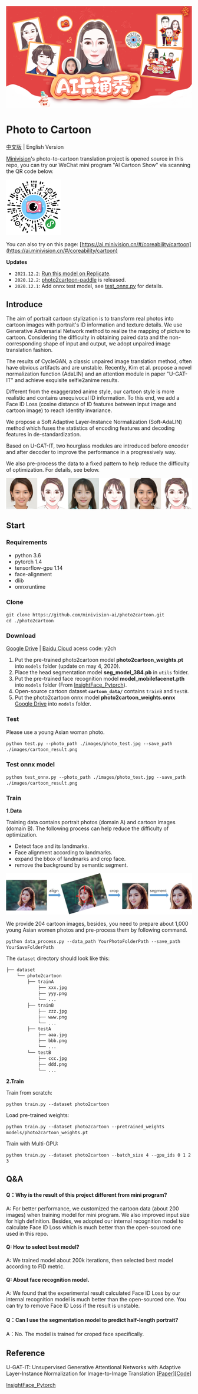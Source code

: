 <div align='center'>
  <img src='./images/title.png'>
</div>

# Photo to Cartoon

[中文版](README.md) | English Version

[Minivision](https://www.minivision.cn/)'s photo-to-cartoon translation project is opened source in this repo, you can try our WeChat mini program "AI Cartoon Show" via scanning the QR code below.

<div>
  <img src='./images/QRcode.jpg' height='150px' width='150px'>
</div>

You can also try on this page: [https://ai.minivision.cn/#/coreability/cartoon](https://ai.minivision.cn/#/coreability/cartoon)

**Updates**
- `2021.12.2`: [Run this model on Replicate](https://beta.replicate.ai/hao-qiang/photo2cartoon).
- `2020.12.2`: [photo2cartoon-paddle](https://github.com/minivision-ai/photo2cartoon-paddle) is released.
- `2020.12.1`: Add onnx test model, see [test_onnx.py](./test_onnx.py) for details.

## Introduce

The aim of portrait cartoon stylization is to transform real photos into cartoon images with portrait's ID information and texture details. We use Generative Adversarial Network method to realize the mapping of picture to cartoon. Considering the difficulty in obtaining paired data and the non-corresponding shape of input and output, we adopt unpaired image translation fashion.

The results of CycleGAN, a classic unpaired image translation method, often have obvious artifacts and are unstable. Recently, Kim et al. propose a novel normalization function (AdaLIN) and an attention module in paper "U-GAT-IT" and achieve exquisite selfie2anime results.

Different from the exaggerated anime style, our cartoon style is more realistic and contains unequivocal ID information. To this end, we add a Face ID Loss (cosine distance of ID features between input image and cartoon image) to reach identity invariance. 

We propose a Soft Adaptive Layer-Instance Normalization (Soft-AdaLIN) method which fuses the statistics of encoding features and decoding features in de-standardization. 

Based on U-GAT-IT, two hourglass modules are introduced before encoder and after decoder to improve the performance in a progressively way.

We also pre-process the data to a fixed pattern to help reduce the difficulty of optimization. For details, see below.

<div align='center'>
  <img src='./images/results.png'>
</div>

## Start

### Requirements
- python 3.6
- pytorch 1.4
- tensorflow-gpu 1.14
- face-alignment
- dlib
- onnxruntime

### Clone

```
git clone https://github.com/minivision-ai/photo2cartoon.git
cd ./photo2cartoon
```

### Download

[Google Drive](https://drive.google.com/open?id=1lsQS8hOCquMFKJFhK_z-n03ixWGkjT2P) | [Baidu Cloud](https://pan.baidu.com/s/1MsT3-He3UGipKhUi4OcCJw) acess code: y2ch

1. Put the pre-trained photo2cartoon model **photo2cartoon_weights.pt** into `models` folder (update on may 4, 2020).
2. Place the head segmentation model **seg_model_384.pb** in `utils` folder. 
3. Put the pre-trained face recognition model **model_mobilefacenet.pth** into `models` folder (From [InsightFace_Pytorch](https://github.com/TreB1eN/InsightFace_Pytorch)).
4. Open-source cartoon dataset **`cartoon_data/`** contains `trainB` and `testB`.
5. Put the photo2cartoon onnx model **photo2cartoon_weights.onnx** [Google Drive](https://drive.google.com/file/d/1PhwKDUhiq8p-UqrfHCqj257QnqBWD523/view?usp=sharing) into `models` folder.

### Test

Please use a young Asian woman photo.
```
python test.py --photo_path ./images/photo_test.jpg --save_path ./images/cartoon_result.png
```

### Test onnx model
```
python test_onnx.py --photo_path ./images/photo_test.jpg --save_path ./images/cartoon_result.png
```

### Train
**1.Data**

Training data contains portrait photos (domain A) and cartoon images (domain B). The following process can help reduce the difficulty of optimization.
- Detect face and its landmarks.
- Face alignment according to landmarks.
- expand the bbox of landmarks and crop face.
- remove the background by semantic segment.

<div align='center'>
  <img src='./images/data_process.jpg'>
</div>

We provide 204 cartoon images, besides, you need to prepare about 1,000 young Asian women photos and pre-process them by following command.

```
python data_process.py --data_path YourPhotoFolderPath --save_path YourSaveFolderPath
```

The `dataset` directory should look like this:
```
├── dataset
    └── photo2cartoon
        ├── trainA
            ├── xxx.jpg
            ├── yyy.png
            └── ...
        ├── trainB
            ├── zzz.jpg
            ├── www.png
            └── ...
        ├── testA
            ├── aaa.jpg 
            ├── bbb.png
            └── ...
        └── testB
            ├── ccc.jpg 
            ├── ddd.png
            └── ...
```

**2.Train**

Train from scratch:
```
python train.py --dataset photo2cartoon
```

Load pre-trained weights:
```
python train.py --dataset photo2cartoon --pretrained_weights models/photo2cartoon_weights.pt
```

Train with Multi-GPU:
```
python train.py --dataset photo2cartoon --batch_size 4 --gpu_ids 0 1 2 3
```

## Q&A
#### Q：Why is the result of this project different from mini program?

A: For better performance, we customized the cartoon data (about 200 images) when training model for mini program. We also improved input size for high definition. Besides, we adopted our internal recognition model to calculate Face ID Loss which is much better than the open-sourced one used in this repo.

#### Q: How to select best model?

A: We trained model about 200k iterations, then selected best model according to FID metric.

#### Q: About face recognition model.

A: We found that the experimental result calculated Face ID Loss by our internal recognition model is much better than the open-sourced one. You can try to remove Face ID Loss if the result is unstable.

#### Q：Can I use the segmentation model to predict half-length portrait?
A：No. The model is trained for croped face specifically.

## Reference

U-GAT-IT: Unsupervised Generative Attentional Networks with Adaptive Layer-Instance Normalization for Image-to-Image Translation [[Paper](https://arxiv.org/abs/1907.10830)][[Code](https://github.com/znxlwm/UGATIT-pytorch)]

[InsightFace_Pytorch](https://github.com/TreB1eN/InsightFace_Pytorch)

